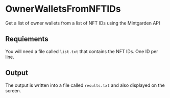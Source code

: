 # OwnerWalletsFromNFTIDs
Get a list of owner wallets from a list of NFT IDs using the Mintgarden API

## Requiements
You will need a file called `list.txt` that contains the NFT IDs. One ID per line.

## Output
The output is written into a file called `results.txt` and also displayed on the screen.
